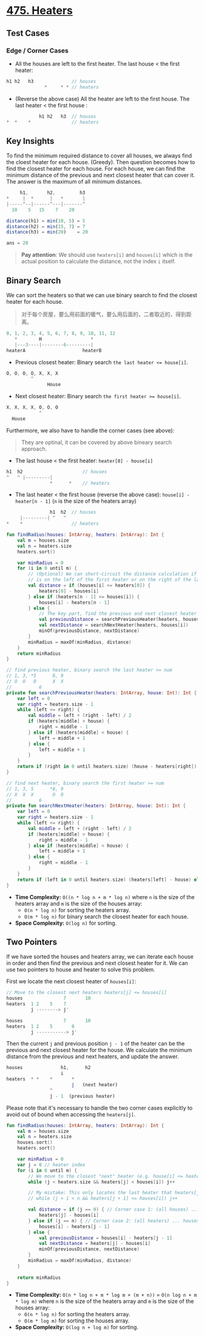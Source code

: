 # [475. Heaters](https://leetcode.com/problems/heaters/)

## Test Cases
### Edge / Corner Cases
* All the houses are left to the first heater. The last house < the first heater:
```js
h1 h2   h3              // houses
              *     * * // heaters
```
* (Reverse the above case) All the heater are left to the first house. The last heater < the first house :
```js
            h1 h2   h3  // houses
*  *    *               // heaters
```

## Key Insights
To find the minimum required distance to cover all houses, we always find the cloest heater for each house. (Greedy). Then question becomes how to find the closest heater for each house. For each house, we can find the minimum distance of the previous and next closest heater that can cover it. The answer is the maximum of all minimum distances.

```js
     h1,       h2,         h3
*     |  *      |   *       |
|-----^--|------^---|-------^
  10    5   15    7    20

distance(h1) = min(10, 5) = 5
distance(h2) = min(15, 7) = 7
distance(h3) = min(20)    = 20

ans = 20
```

> **Pay attention**: We should use `heaters[i]` and `houses[i]` which is the actual position to calculate the distance, not the index `i` itself.

## Binary Search
We can sort the heaters so that we can use binary search to find the closest heater for each house.

> 对于每个房屋，要么用前面的暖气，要么用后面的，二者取近的，得到距离。

```js
0, 1, 2, 3, 4, 5, 6, 7, 8, 9, 10, 11, 12
   *        H                  *
   |---3----|--------6---------|
heaterA                     heaterB
```

* Previous closest heater: Binary search `the last heater <= house[i]`.
```js
O, O, O, O, X, X, X
         ^    
               House
```
* Next closest heater: Binary search `the first heater >= house[i]`.
```js
X, X, X, X, O, O, O
            ^        
  House
```

Furthermore, we also have to handle the corner cases (see above):

> They are optinal, it can be covered by above bineary search approach.

* The last house < the first heater: `heater[0] - house[i]`
```js
h1  h2                      // houses
^   ^ |---------|
                *      *    // heaters
```

* The last heater < the first house (reverse the above case): `house[i] - heater[n - 1]` (`n` is the size of the heaters array)
```js
                h1  h2  // houses
     |---------| ^   ^
*    *                  // heaters
```

```kotlin
fun findRadius(houses: IntArray, heaters: IntArray): Int {
    val m = houses.size
    val n = heaters.size
    heaters.sort()

    var minRadius = 0
    for (i in 0 until m) {
        // (Optional) We can short-circuit the distance calculation if the house
        // is on the left of the first heater or on the right of the last heater.
        val distance = if (houses[i] <= heaters[0]) {
            heaters[0] - houses[i]
        } else if (heaters[n - 1] <= houses[i]) {
            houses[i] - heaters[n - 1]
        } else {
            // The key part, find the previous and next closest heater for the house.
            val previousDistance = searchPreviousHeater(heaters, houses[i])
            val nextDistance = searchNextHeater(heaters, houses[i])
            minOf(previousDistance, nextDistance)
        }
        minRadius = maxOf(minRadius, distance)
    }
    return minRadius
}

// find previous heater, binary search the last heater <= num
// 1, 3, *5      8, 9
// O  O   O      X  X
//          6
private fun searchPreviousHeater(heaters: IntArray, house: Int): Int {
    var left = 0
    var right = heaters.size - 1
    while (left <= right) {
        val middle = left + (right - left) / 2
        if (heaters[middle] > house) {
            right = middle - 1
        } else if (heaters[middle] < house) {
            left = middle + 1
        } else {
            left = middle + 1
        }
    }
    return if (right in 0 until heaters.size) (house - heaters[right]) else Int.MAX_VALUE
}

// find next heater, binary search the first heater >= num
// 1, 3, 5      *8, 9
// X  X  X       O  O
//          6
private fun searchNextHeater(heaters: IntArray, house: Int): Int {
    var left = 0
    var right = heaters.size - 1
    while (left <= right) {
        val middle = left + (right - left) / 2
        if (heaters[middle] > house) {
            right = middle - 1
        } else if (heaters[middle] < house) {
            left = middle + 1
        } else {
            right = middle - 1
        }
    }
    return if (left in 0 until heaters.size) (heaters[left] - house) else Int.MAX_VALUE
}
```

* **Time Complexity:** `O((n * log n + m * log n)` where `n` is the size of the heaters array and `m` is the size of the houses array:
    * `O(n * log n)` for sorting the heaters array.
    * `O(m * log n)` for binary search the closest heater for each house.
* **Space Complexity:** `O(log n)` for sorting.

## Two Pointers
If we have sorted the houses and heaters array, we can iterate each house in order and then find the previous and next closest heater for it. We can use two pointers to house and heater to solve this problem. 

First we locate the next closest heater of `houses[i]`:
```js
// Move to the closest next heaters heaters[j] <= houses[i]
houses               7       10
heaters  1 2    5    7 
         j --------> j'

houses               7       10
heaters  1 2    5       8 
         j -----------> j'
```

Then the current `j` and previous position `j - 1` of the heater can be the previous and next closest heater for the house. We calculate the minimum distance from the previous and next heaters, and update the answer.

```js
houses              h1,      h2
                    i
heaters  * *    *       * 
                        j   (next heater)
                ^ 
                j - 1  (previous heater)
```

Please note that it's necessary to handle the two corner cases explicitly to avoid out of bound when accessing the `heaters[j]`.

```kotlin
fun findRadius(houses: IntArray, heaters: IntArray): Int {
    val m = houses.size
    val n = heaters.size
    houses.sort()
    heaters.sort()

    var minRadius = 0
    var j = 0 // heater index
    for (i in 0 until m) {
        // We move to the closest "next" heater (e.g. house[i] <= heaters[j]).
        while (j < heaters.size && heaters[j] < houses[i]) j++

        // My mistake: This only locates the last heater that heaters[j] < house[i].
        // while (j + 1 < n && heaters[j + 1] <= houses[i]) j++

        val distance = if (j == 0) { // Corner case 1: (all houses) ... heaters[0]
            heaters[j] - houses[i]
        } else if (j == n) { // Corner case 2: (all heaters) ... houses[0]
            houses[i] - heaters[j - 1]
        } else {
            val previousDistance = houses[i] - heaters[j - 1]
            val nextDistance = heaters[j] - houses[i]
            minOf(previousDistance, nextDistance)
        }
        minRadius = maxOf(minRadius, distance)
    }
    
    return minRadius
}
```

* **Time Complexity:** `O(n * log n + m * log m + (m + n))` = `O(n log n + m * log m)` where `n` is the size of the heaters array and `m` is the size of the houses array:
    * `O(n * log n)` for sorting the heaters array.
    * `O(m * log m)` for sorting the houses array.
* **Space Complexity:** `O(log n + log m)` for sorting.